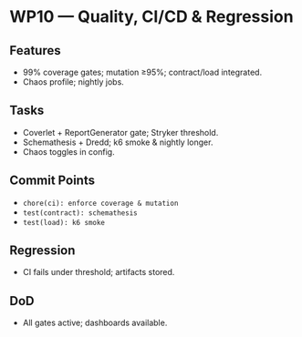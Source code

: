 # WP10 — Quality, CI/CD & Regression

## Features
- 99% coverage gates; mutation ≥95%; contract/load integrated.
- Chaos profile; nightly jobs.

## Tasks
- Coverlet + ReportGenerator gate; Stryker threshold.
- Schemathesis + Dredd; k6 smoke & nightly longer.
- Chaos toggles in config.

## Commit Points
- `chore(ci): enforce coverage & mutation`
- `test(contract): schemathesis`
- `test(load): k6 smoke`

## Regression
- CI fails under threshold; artifacts stored.

## DoD
- All gates active; dashboards available.
